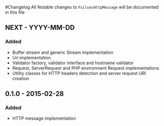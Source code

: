 #Changelog
All Notable changes to `Fsilva\HttpMessage` will be documented in this file

## NEXT - YYYY-MM-DD

### Added
- Buffer stream and generic Stream implementation
- Uri implementation
- Validator factory, validator interface and hostname validator
- Request, ServerRequest and PHP environment Request implementations
- Utility classes for HTTP headers detection and server request URI creation

## 0.1.0 - 2015-02-28

### Added
- HTTP message implementation